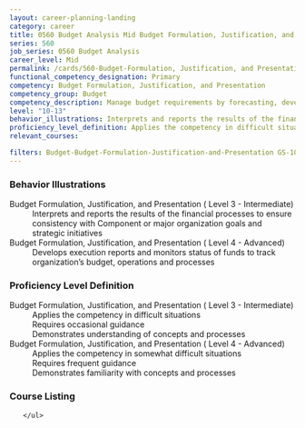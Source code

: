 ```yaml
---
layout: career-planning-landing
category: career
title: 0560 Budget Analysis Mid Budget Formulation, Justification, and Presentation
series: 560
job_series: 0560 Budget Analysis
career_level: Mid
permalink: /cards/560-Budget-Formulation, Justification, and Presentation-Mid
functional_competency_designation: Primary
competency: Budget Formulation, Justification, and Presentation
competency_group: Budget
competency_description: Manage budget requirements by forecasting, developing and justifying budgets in compliance with statutory/regulatory guidance. 
level: "10-13"
behavior_illustrations: Interprets and reports the results of the financial processes to ensure consistency with Component or major organization goals and strategic initiatives ? Develops execution reports and monitors status of funds to track organization’s budget, operations and processes
proficiency_level_definition: Applies the competency in difficult situations ? Requires occasional guidance ? Demonstrates understanding of concepts and processes ? Applies the competency in somewhat difficult situations ? Requires frequent guidance ? Demonstrates familiarity with concepts and processes
relevant_courses: 

filters: Budget-Budget-Formulation-Justification-and-Presentation GS-10-13 series-0560
---
```


<div class="desktop:grid-col-4 margin-y-205">
  <div class="border-top-05 bg-white padding-2 shadow-5 height-full members-hover border-1px border-gray-30 border-top-orange radius-lg">
    <h3>Behavior Illustrations</h3>
    <dl class="text-base"><dt>Budget Formulation, Justification, and Presentation ( Level 3 - Intermediate)</dt><dd>Interprets and reports the results of the financial processes to ensure consistency with Component or major organization goals and strategic initiatives</dd><dt>Budget Formulation, Justification, and Presentation ( Level 4 - Advanced)</dt><dd>Develops execution reports and monitors status of funds to track organization’s budget, operations and processes</dd></dl>
  </div>
</div>
<div class="desktop:grid-col-4 margin-y-205">
  <div class="border-top-05 bg-white padding-2 shadow-5 height-full members-hover border-1px border-gray-30 border-top-orange radius-lg">
    <h3>Proficiency Level Definition</h3>
    <dl class="text-base"><dt>Budget Formulation, Justification, and Presentation ( Level 3 - Intermediate)</dt><dd>Applies the competency in difficult situations </dd><dd> Requires occasional guidance </dd><dd> Demonstrates understanding of concepts and processes</dd><dt>Budget Formulation, Justification, and Presentation ( Level 4 - Advanced)</dt><dd>Applies the competency in somewhat difficult situations </dd><dd> Requires frequent guidance </dd><dd> Demonstrates familiarity with concepts and processes</dd></dl>
  </div>
</div>
<div class="desktop:grid-col-4 margin-y-205">
  <div class="border-top-05 bg-white padding-2 shadow-5 height-full members-hover border-1px border-gray-30 border-top-orange radius-lg">
    <h3>Course Listing</h3>
    <ul class="text-base">
     
    </ul>
  </div>
</div>